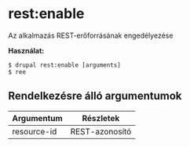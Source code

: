 # rest:enable
Az alkalmazás REST-erőforrásának engedélyezése

**Használat:**
```
$ drupal rest:enable [arguments]
$ ree  
```

## Rendelkezésre álló argumentumok
Argumentum | Részletek
---------|-------------
resource-id | REST-azonosító
